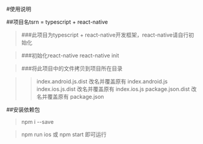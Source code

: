 #使用说明

##项目名tsrn = typescript + react-native

> ###此项目为typescript + react-native开发框架，react-native请自行初始化

> ###初始化react-native
> react-native init <Project Name>

> ###将此项目中的文件拷贝到项目所在目录

>> index.android.js.dist 改名并覆盖原有 index.android.js
>> index.ios.js.dist 改名并覆盖原有 index.ios.js
>> package.json.dist 改名并覆盖原有 package.json

##安装依赖包
> npm i --save

> npm run ios 或 npm start 即可运行